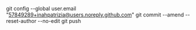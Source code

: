 git config --global user.email "57849289+inahpatrizia@users.noreply.github.com"
git commit --amend --reset-author --no-edit
git push
